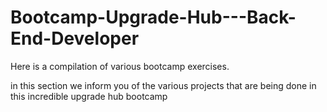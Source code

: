 # Bootcamp-Upgrade-Hub---Back-End-Developer
Here is a compilation of various bootcamp exercises.

in this section we inform you of the various projects that are being done in this incredible upgrade hub bootcamp
